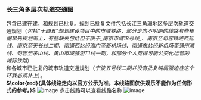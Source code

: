 ### **[长三角多层次轨道交通图](https://djh120122345.github.io/csjrailtraffic/)**
包含已建在建，和规划已批复。规划已批复文件包括长江三角洲地区多层次轨道交通规划（*包括“十四五”规划建设项目中的市域铁路，部分走向不明朗的线路有些根据早先规划画上，有些缺失包括但不限于_南京市域18号线_、_南京至句容铁路西延线_、_南京至天长线二期_、_南通西站经海门至新机场线_、_南通东站经新机场至通州湾线_、_句容至茅山线_、_黄山市域旅游T1线一期_，和部分个人觉得可能公交化运营的城际铁路*）<br />和各城市已批复的城市轨道交通规划（*宁波五号线二期并没有批复纯属强迫症这个环我必须补上*）。<br />
**$\color{red}{具体线路走向以官方公示为准，本线路图仅供娱乐不能作为任何形式的参考。}$**
![image](https://github.com/djh120122345/csjrailtraffic/assets/52906202/61797db4-3f43-467f-ac2c-987cfab7226a)
点击线路可以查看线路名称
![image](https://github.com/djh120122345/csjrailtraffic/assets/52906202/6ae06cf6-2c6c-47d2-8992-facb52f91087)



